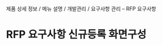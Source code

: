 <!--breadcrumb:제품 상세 정보 / 메뉴 설명 / 개발관리 / 요구사항 관리 – RFP 요구사항--><span class="md-breadcrumb">제품 상세 정보 / 메뉴 설명 / 개발관리 / 요구사항 관리 – RFP 요구사항</span>
# RFP 요구사항 신규등록 화면구성
